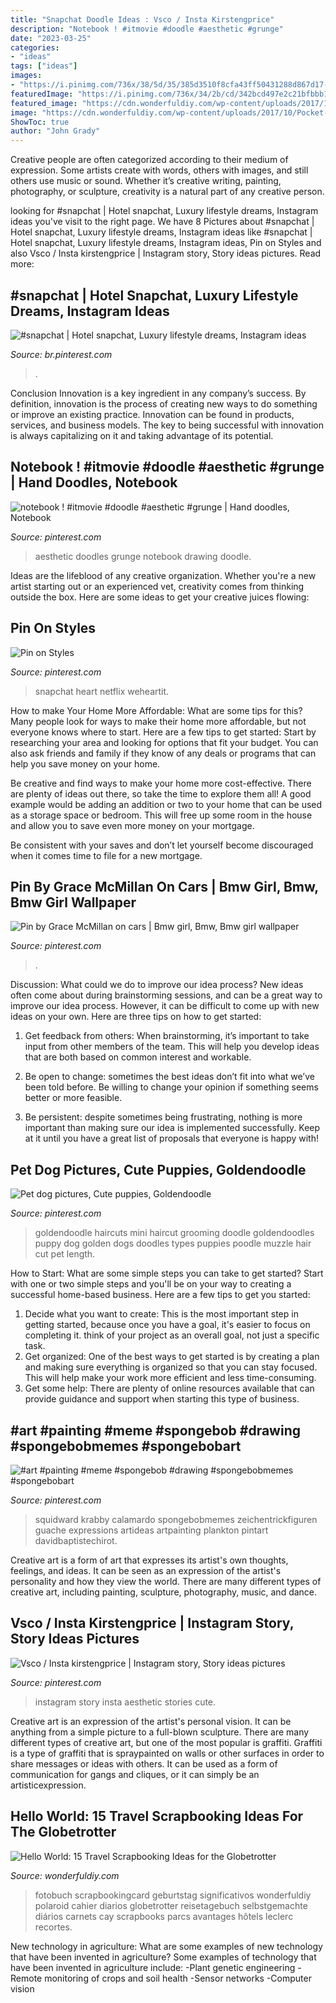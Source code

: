 ```yaml
---
title: "Snapchat Doodle Ideas : Vsco / Insta Kirstengprice"
description: "Notebook ! #itmovie #doodle #aesthetic #grunge"
date: "2023-03-25"
categories:
- "ideas"
tags: ["ideas"]
images:
- "https://i.pinimg.com/736x/38/5d/35/385d3510f8cfa43ff50431288d867d17--goldendoodle-grooming-mini-goldendoodle-haircuts.jpg"
featuredImage: "https://i.pinimg.com/736x/34/2b/cd/342bcd497e2c21bfbbb118d15850d326.jpg"
featured_image: "https://cdn.wonderfuldiy.com/wp-content/uploads/2017/10/Pocket-pages-photo-album.jpg"
image: "https://cdn.wonderfuldiy.com/wp-content/uploads/2017/10/Pocket-pages-photo-album.jpg"
ShowToc: true
author: "John Grady"
---
```



Creative people are often categorized according to their medium of expression. Some artists create with words, others with images, and still others use music or sound. Whether it’s creative writing, painting, photography, or sculpture, creativity is a natural part of any creative person.

	

		
looking for #snapchat | Hotel snapchat, Luxury lifestyle dreams, Instagram ideas you've visit to the right page. We have 8 Pictures about #snapchat | Hotel snapchat, Luxury lifestyle dreams, Instagram ideas like #snapchat | Hotel snapchat, Luxury lifestyle dreams, Instagram ideas, Pin on Styles and also Vsco / Insta kirstengprice | Instagram story, Story ideas pictures. Read more:
		
    
## #snapchat | Hotel Snapchat, Luxury Lifestyle Dreams, Instagram Ideas

<img loading=lazy src="https://i.pinimg.com/736x/fd/42/fc/fd42fce2138a40ddd59cc826ca91f1d0.jpg" onerror="this.onerror=null;this.src='https://tse2.mm.bing.net/th?id=OIP.aN7aSxKuTbLdppScKVmtdQHaOk&amp;pid=15.1';" alt="#snapchat | Hotel snapchat, Luxury lifestyle dreams, Instagram ideas">

_Source: br.pinterest.com_

>. 

	

Conclusion
Innovation is a key ingredient in any company’s success. By definition, innovation is the process of creating new ways to do something or improve an existing practice. Innovation can be found in products, services, and business models. The key to being successful with innovation is always capitalizing on it and taking advantage of its potential.

    
## Notebook ! #itmovie #doodle #aesthetic #grunge | Hand Doodles, Notebook

<img loading=lazy src="https://i.pinimg.com/736x/0f/7a/7c/0f7a7ce5ac25e51d50df3be257598b75.jpg" onerror="this.onerror=null;this.src='https://tse2.mm.bing.net/th?id=OIP.cxxCnAfx2Fyo4X_KzSf9oAHaNJ&amp;pid=15.1';" alt="notebook ! #itmovie #doodle #aesthetic #grunge | Hand doodles, Notebook">

_Source: pinterest.com_

>aesthetic doodles grunge notebook drawing doodle. 

	

Ideas are the lifeblood of any creative organization. Whether you're a new artist starting out or an experienced vet, creativity comes from thinking outside the box. Here are some ideas to get your creative juices flowing: 

    
## Pin On Styles

<img loading=lazy src="https://i.pinimg.com/736x/36/b3/62/36b362592e48a2ec236d60a9c7680374.jpg" onerror="this.onerror=null;this.src='https://tse1.mm.bing.net/th?id=OIP.7lncZ2mEQ43Td9ILyXPQowAAAA&amp;pid=15.1';" alt="Pin on Styles">

_Source: pinterest.com_

>snapchat heart netflix weheartit. 

	

How to make Your Home More Affordable: What are some tips for this?
Many people look for ways to make their home more affordable, but not everyone knows where to start. Here are a few tips to get started:
Start by researching your area and looking for options that fit your budget. You can also ask friends and family if they know of any deals or programs that can help you save money on your home.

Be creative and find ways to make your home more cost-effective. There are plenty of ideas out there, so take the time to explore them all! A good example would be adding an addition or two to your home that can be used as a storage space or bedroom. This will free up some room in the house and allow you to save even more money on your mortgage.

Be consistent with your saves and don’t let yourself become discouraged when it comes time to file for a new mortgage.

    
## Pin By Grace McMillan On Cars | Bmw Girl, Bmw, Bmw Girl Wallpaper

<img loading=lazy src="https://i.pinimg.com/736x/cb/06/88/cb06883e80ede34bdad0a4f7ab7635b9.jpg" onerror="this.onerror=null;this.src='https://tse4.mm.bing.net/th?id=OIP.qY1ku5myljKyh8FvYsI_fQHaNL&amp;pid=15.1';" alt="Pin by Grace McMillan on cars | Bmw girl, Bmw, Bmw girl wallpaper">

_Source: pinterest.com_

>. 

	

Discussion: What could we do to improve our idea process?
New ideas often come about during brainstorming sessions, and can be a great way to improve our idea process. However, it can be difficult to come up with new ideas on your own. Here are three tips on how to get started:
1. Get feedback from others: When brainstorming, it’s important to take input from other members of the team. This will help you develop ideas that are both based on common interest and workable.

2. Be open to change: sometimes the best ideas don’t fit into what we’ve been told before. Be willing to change your opinion if something seems better or more feasible.

3. Be persistent: despite sometimes being frustrating, nothing is more important than making sure our idea is implemented successfully. Keep at it until you have a great list of proposals that everyone is happy with!

    
## Pet Dog Pictures, Cute Puppies, Goldendoodle

<img loading=lazy src="https://i.pinimg.com/736x/38/5d/35/385d3510f8cfa43ff50431288d867d17--goldendoodle-grooming-mini-goldendoodle-haircuts.jpg" onerror="this.onerror=null;this.src='https://tse4.mm.bing.net/th?id=OIP.wJVzHajVMzqWxPQP3wLMyQHaLH&amp;pid=15.1';" alt="Pet dog pictures, Cute puppies, Goldendoodle">

_Source: pinterest.com_

>goldendoodle haircuts mini haircut grooming doodle goldendoodles puppy dog golden dogs doodles types puppies poodle muzzle hair cut pet length. 

	

How to Start: What are some simple steps you can take to get started?
Start with one or two simple steps and you'll be on your way to creating a successful home-based business. Here are a few tips to get you started: 
1. Decide what you want to create: This is the most important step in getting started, because once you have a goal, it's easier to focus on completing it. think of your project as an overall goal, not just a specific task. 
2. Get organized: One of the best ways to get started is by creating a plan and making sure everything is organized so that you can stay focused. This will help make your work more efficient and less time-consuming. 
3. Get some help: There are plenty of online resources available that can provide guidance and support when starting this type of business.

    
## #art #painting #meme #spongebob #drawing #spongebobmemes #spongebobart

<img loading=lazy src="https://i.pinimg.com/736x/92/ae/5a/92ae5a0b777128ff71b580e0980f0167.jpg" onerror="this.onerror=null;this.src='https://tse2.mm.bing.net/th?id=OIP.w3I4Vlc20RdowHAcqRM_YwHaJ3&amp;pid=15.1';" alt="#art #painting #meme #spongebob #drawing #spongebobmemes #spongebobart">

_Source: pinterest.com_

>squidward krabby calamardo spongebobmemes zeichentrickfiguren guache expressions artideas artpainting plankton pintart davidbaptistechirot. 

	

Creative art is a form of art that expresses its artist's own thoughts, feelings, and ideas. It can be seen as an expression of the artist's personality and how they view the world. There are many different types of creative art, including painting, sculpture, photography, music, and dance.

    
## Vsco / Insta Kirstengprice | Instagram Story, Story Ideas Pictures

<img loading=lazy src="https://i.pinimg.com/736x/34/2b/cd/342bcd497e2c21bfbbb118d15850d326.jpg" onerror="this.onerror=null;this.src='https://tse3.mm.bing.net/th?id=OIP.7-RaKoHxeXI7rzVQknB-wgHaMU&amp;pid=15.1';" alt="Vsco / Insta kirstengprice | Instagram story, Story ideas pictures">

_Source: pinterest.com_

>instagram story insta aesthetic stories cute. 

	

Creative art is an expression of the artist's personal vision. It can be anything from a simple picture to a full-blown sculpture. There are many different types of creative art, but one of the most popular is graffiti. Graffiti is a type of graffiti that is spraypainted on walls or other surfaces in order to share messages or ideas with others. It can be used as a form of communication for gangs and cliques, or it can simply be an artisticexpression.

    
## Hello World: 15 Travel Scrapbooking Ideas For The Globetrotter

<img loading=lazy src="https://cdn.wonderfuldiy.com/wp-content/uploads/2017/10/Pocket-pages-photo-album.jpg" onerror="this.onerror=null;this.src='https://tse1.mm.bing.net/th?id=OIP.dTo19QbuOT_PrQcR_ALO-AHaJ-&amp;pid=15.1';" alt="Hello World: 15 Travel Scrapbooking Ideas for the Globetrotter">

_Source: wonderfuldiy.com_

>fotobuch scrapbookingcard geburtstag significativos wonderfuldiy polaroid cahier diarios globetrotter reisetagebuch selbstgemachte diários carnets cay scrapbooks parcs avantages hôtels leclerc recortes. 

	

New technology in agriculture: What are some examples of new technology that have been invented in agriculture?
Some examples of technology that have been invented in agriculture include:
-Plant genetic engineering
-Remote monitoring of crops and soil health 
-Sensor networks 
-Computer vision

